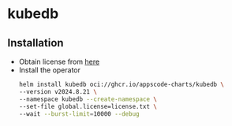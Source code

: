 # kubedb

## Installation

* Obtain license from [here](https://appscode.com/issue-license?p=kubedb)
* Install the operator
    ```bash
    helm install kubedb oci://ghcr.io/appscode-charts/kubedb \
    --version v2024.8.21 \
    --namespace kubedb --create-namespace \
    --set-file global.license=license.txt \
    --wait --burst-limit=10000 --debug
    ```